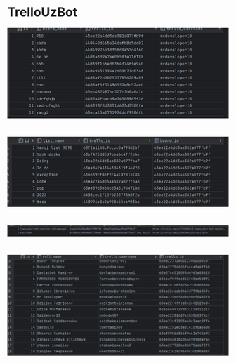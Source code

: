# TrelloUzBot
![img.png](img.png)
#  
 
![img_1.png](img_1.png)
#  

![img_2.png](img_2.png)
#   

![img_3.png](img_3.png)